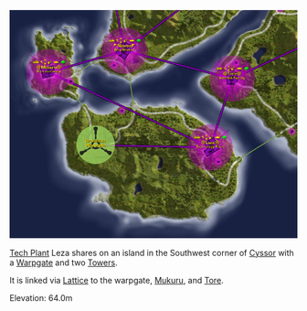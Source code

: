 ![](../images/Leza_Mukuru_Map.jpg "Leza_Mukuru_Map.jpg")

[Tech Plant](../locations/Technology_Plant.md) Leza shares on an island in the Southwest corner of
[Cyssor](../locations/Cyssor.md) with a [Warpgate](../locations/Warpgate.md) and
two [Towers](../locations/Towers.md).

It is linked via [Lattice](../terminology/Lattice.md) to the warpgate,
[Mukuru](Mukuru.md), and [Tore](Tore.md).

Elevation: 64.0m


